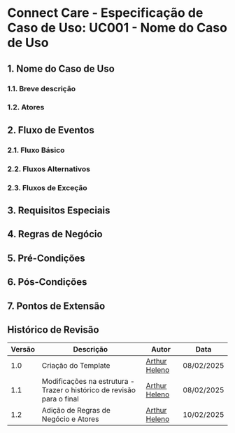 ﻿
# **Connect Care - Especificação de Caso de Uso: UC001 - Nome do Caso de Uso**

## 1. **Nome do Caso de Uso**

### 1.1. **Breve descrição**

### 1.2. **Atores**

## 2. **Fluxo de Eventos**

### 2.1. **Fluxo Básico**

### 2.2. **Fluxos Alternativos**

### 2.3. **Fluxos de Exceção**

## 3. **Requisitos Especiais**

## 4. **Regras de Negócio**

## 5. **Pré-Condições** 
   
## 6. **Pós-Condições**
   
## 7. **Pontos de Extensão**

## **Histórico de Revisão**

| Versão | Descrição | Autor | Data |
| ------ | ------------------------------------------------------------------- | ------------ |---------- |
| 1.0 | Criação do Template                                                    | [Arthur Heleno](http://github.com/arthur-heleno) | 08/02/2025 |
| 1.1 | Modificações na estrutura - Trazer o histórico de revisão para o final | [Arthur Heleno](http://github.com/arthur-heleno) | 08/02/2025 |
| 1.2 | Adição de Regras de Negócio e Atores | [Arthur Heleno](http://github.com/arthur-heleno) | 10/02/2025 |